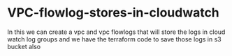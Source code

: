 # VPC-flowlog-stores-in-cloudwatch
In this we can create a vpc and vpc flowlogs that will store the logs in cloud watch log groups and we have the terraform code to save those logs in s3 bucket also
